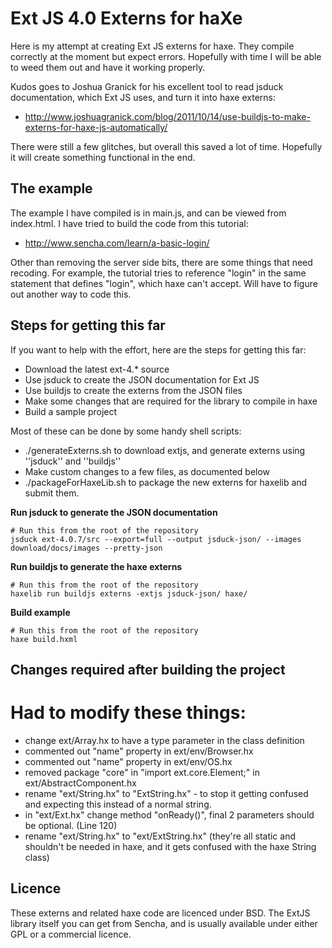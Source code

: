 Ext JS 4.0 Externs for haXe
===========================

Here is my attempt at creating Ext JS externs for haxe.  They compile correctly at the moment but expect errors.  Hopefully with time I will be able to weed them out and have it working properly.

Kudos goes to Joshua Granick for his excellent tool to read jsduck documentation, which Ext JS uses, and turn it into haxe externs:

* http://www.joshuagranick.com/blog/2011/10/14/use-buildjs-to-make-externs-for-haxe-js-automatically/

There were still a few glitches, but overall this saved a lot of time.  Hopefully it will create something functional in the end.

The example
-----------

The example I have compiled is in main.js, and can be viewed from index.html.  I have tried to build the code from this tutorial:

* http://www.sencha.com/learn/a-basic-login/

Other than removing the server side bits, there are some things that need recoding.  For example, the tutorial tries to reference "login" in the same statement that defines "login", which haxe can't accept.  Will have to figure out another way to code this.

Steps for getting this far
--------------------------

If you want to help with the effort, here are the steps for getting this far:

* Download the latest ext-4.* source
* Use jsduck to create the JSON documentation for Ext JS
* Use buildjs to create the externs from the JSON files
* Make some changes that are required for the library to compile in haxe
* Build a sample project

Most of these can be done by some handy shell scripts:

* ./generateExterns.sh to download extjs, and generate externs using ''jsduck'' and ''buildjs''
* Make custom changes to a few files, as documented below
* ./packageForHaxeLib.sh to package the new externs for haxelib and submit them.

**Run jsduck to generate the JSON documentation**

    # Run this from the root of the repository
    jsduck ext-4.0.7/src --export=full --output jsduck-json/ --images download/docs/images --pretty-json

**Run buildjs to generate the haxe externs**

    # Run this from the root of the repository
    haxelib run buildjs externs -extjs jsduck-json/ haxe/

**Build example**

    # Run this from the root of the repository
    haxe build.hxml

Changes required after building the project
-------------------------------------------

# Had to modify these things:
 - change ext/Array.hx to have a type parameter in the class definition <T>
 - commented out "name" property in ext/env/Browser.hx
 - commented out "name" property in ext/env/OS.hx
 - removed package "core" in "import ext.core.Element;" in ext/AbstractComponent.hx
 - rename "ext/String.hx" to "ExtString.hx" - to stop it getting confused and expecting this instead of a normal string.
 - in "ext/Ext.hx" change method "onReady()", final 2 parameters should be optional. (Line 120)
 - rename "ext/String.hx" to "ext/ExtString.hx" (they're all static and shouldn't be needed in haxe, and it gets confused with the haxe String class)

Licence
-------

These externs and related haxe code are licenced under BSD.  The ExtJS library itself you can get from Sencha, and is usually available under either GPL or a commercial licence.



